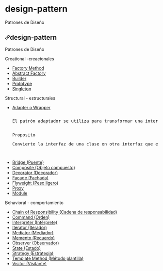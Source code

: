 # design-pattern
Patrones de Diseño
<article class="markdown-body entry-content container-lg" itemprop="text"><h1 dir="auto"><a id="user-content-design-pattern" class="anchor" aria-hidden="true" href="#design-pattern"><svg class="octicon octicon-link" viewBox="0 0 16 16" version="1.1" width="16" height="16" aria-hidden="true"><path fill-rule="evenodd" d="M7.775 3.275a.75.75 0 001.06 1.06l1.25-1.25a2 2 0 112.83 2.83l-2.5 2.5a2 2 0 01-2.83 0 .75.75 0 00-1.06 1.06 3.5 3.5 0 004.95 0l2.5-2.5a3.5 3.5 0 00-4.95-4.95l-1.25 1.25zm-4.69 9.64a2 2 0 010-2.83l2.5-2.5a2 2 0 012.83 0 .75.75 0 001.06-1.06 3.5 3.5 0 00-4.95 0l-2.5 2.5a3.5 3.5 0 004.95 4.95l1.25-1.25a.75.75 0 00-1.06-1.06l-1.25 1.25a2 2 0 01-2.83 0z"></path></svg></a>design-pattern</h1>
<p dir="auto">Patrones de Diseño</p>
<p dir="auto">Creational -creacionales </p>
<ul dir="auto">
<li><a href="#factory-method">Factory Method</a></li>
<li><a href="#abstract-factory">Abstract Factory</a></li>
<li><a href="#builder">Builder</a></li>
<li><a href="#prototype">Prototype</a></li>
<li><a href="#singleton">Singleton</a></li>
</ul>
<p dir="auto">Structural - estructurales </p>
<ul dir="auto">
<!--adapter-->
<li><a href="#factory-method">Adapter o Wrapper</a></li>
<pre>
<p dir="auto">El patrón adaptador se utiliza para transformar una interfaz en otra, de tal modo que una clase que no pueda utilizar la primera haga uso de ella a través de la segunda.</p>
Proposito
<p dir="auto">Convierte la interfaz de una clase en otra interfaz que el cliente espera. El adaptador permite a las clases trabajar juntas, lo que de otra manera no podría hacerse debido a sus interfaces incompatibles.</p>
</pre>
<li><a href="#abstract-factory">Bridge (Puente)</a></li>
<li><a href="#builder">Composite (Objeto compuesto)</a></li>
<li><a href="#builder">Decorator (Decorador)</a></li>
<li><a href="#prototype">Facade (Fachada)</a></li>
<li><a href="#singleton">Flyweight (Peso ligero)</a></li>
<li><a href="#singleton">Proxy</a></li>
<li><a href="#singleton">Module</a></li>
</ul>
<p dir="auto">Behavioral - comportamiento </p>
<ul dir="auto">
<li><a href="#factory-method">Chain of Responsibility (Cadena de responsabilidad)</a></li>
<li><a href="#abstract-factory">Command (Orden)</a></li>
<li><a href="#builder">Interpreter (Intérprete)</a></li>
<li><a href="#builder">Iterator (Iterador)</a></li>
<li><a href="#prototype">Mediator (Mediador)</a></li>
<li><a href="#singleton">Memento (Recuerdo)</a></li>
<li><a href="#singleton">Observer (Observador)</a></li>
<li><a href="#singleton">State (Estado)</a></li>
<li><a href="#singleton">Strategy (Estrategia)</a></li>
<li><a href="#singleton">Template Method (Método plantilla)</a></li>
<li><a href="#singleton">Visitor (Visitante)</a></li>
</ul>

</article>

